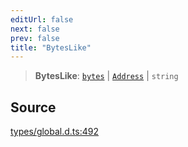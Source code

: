 ```yaml
---
editUrl: false
next: false
prev: false
title: "BytesLike"
---
```


> **BytesLike**: [`bytes`](bytes.md) \| [`Address`](../classes/Address.md) \| `string`

## Source

[types/global.d.ts:492](https://github.com/algorandfoundation/tealscript/blob/18ba30a9/types/global.d.ts#L492)
